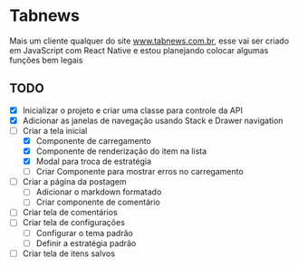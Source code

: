 # Tabnews

Mais um cliente qualquer do site www.tabnews.com.br, esse vai ser criado em
JavaScript com React Native e estou planejando colocar algumas funções bem legais


## TODO

  - [X] Inicializar o projeto e criar uma classe para controle da API
  - [X] Adicionar as janelas de navegação usando Stack e Drawer navigation
  - [ ] Criar a tela inicial
    - [X] Componente de carregamento
    - [X] Componente de renderização do item na lista
    - [X] Modal para troca de estratégia
    - [ ] Criar Componente para mostrar erros no carregamento
  - [ ] Criar a página da postagem
    - [ ] Adicionar o markdown formatado
    - [ ] Criar componente de comentário
  - [ ] Criar tela de comentários
  - [ ] Criar tela de configurações
    - [ ] Configurar o tema padrão
    - [ ] Definir a estratégia padrão
  - [ ] Criar tela de itens salvos